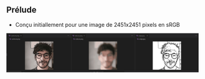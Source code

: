 ## Prélude 

- Conçu initiallement pour une image de 2451x2451 pixels en sRGB

![démonstration](./demo/demo.png)